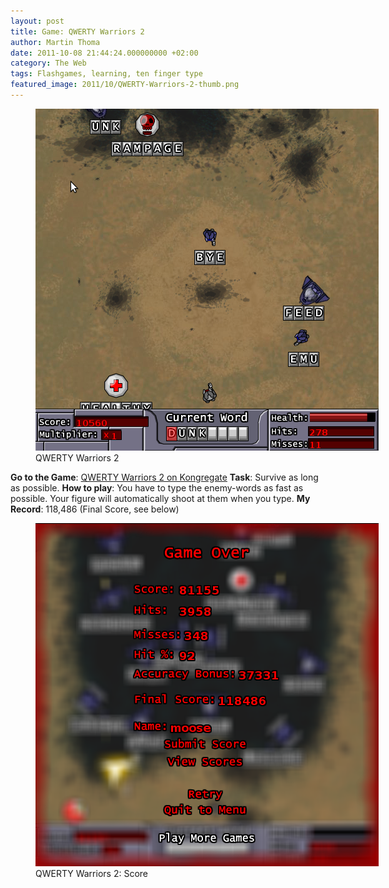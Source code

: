 ```yaml
---
layout: post
title: Game: QWERTY Warriors 2
author: Martin Thoma
date: 2011-10-08 21:44:24.000000000 +02:00
category: The Web
tags: Flashgames, learning, ten finger type
featured_image: 2011/10/QWERTY-Warriors-2-thumb.png
---
```

<figure class="aligncenter">
            <a href="../images/2011/09/QWERTY-Warriors-2.png"><img src="../images/2011/09/QWERTY-Warriors-2.png" alt="QWERTY Warriors 2" style="max-width:549px;max-height:547px" class="size-full wp-image-4971"/></a>
            <figcaption class="text-center">QWERTY Warriors 2</figcaption>
        </figure>
<b>Go to the Game</b>: <a href="http://www.kongregate.com/games/Weasel/qwerty-warriors-2">QWERTY Warriors 2 on Kongregate</a>
<b>Task</b>: Survive as long as possible.
<b>How to play</b>: You have to type the enemy-words as fast as possible. Your figure will automatically shoot at them when you type.
<b>My Record</b>: 118,486 (Final Score, see below)
<figure class="aligncenter">
            <a href="../images/2011/10/QWERTY-Warriors-2-Score.png"><img src="../images/2011/10/QWERTY-Warriors-2-Score.png" alt="QWERTY Warriors 2: Score" style="max-width:549px;max-height:549px" class="size-full wp-image-4981"/></a>
            <figcaption class="text-center">QWERTY Warriors 2: Score</figcaption>
        </figure>

